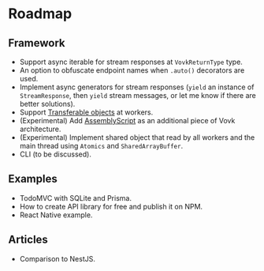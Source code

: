 # Roadmap

## Framework

- Support async iterable for stream responses at `VovkReturnType` type.
- An option to obfuscate endpoint names when `.auto()` decorators are used.
- Implement async generators for stream responses (`yield` an instance of `StreamResponse`, then `yield` stream messages, or let me know if there are better solutions).
- Support [Transferable objects](https://developer.mozilla.org/en-US/docs/Web/API/Web_Workers_API/Transferable_objects) at workers.
- (Experimental) Add [AssemblyScript](https://www.assemblyscript.org/) as an additional piece of Vovk architecture.
- (Experimental) Implement shared object that read by all workers and the main thread using `Atomics` and `SharedArrayBuffer`.
- CLI (to be discussed).

## Examples

- TodoMVC with SQLite and Prisma.
- How to create API library for free and publish it on NPM.
- React Native example.

## Articles

- Comparison to NestJS.
